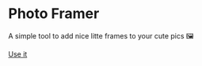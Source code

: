 # Photo Framer

A simple tool to add nice litte frames to your cute pics 🖼

[Use it](https://jacoacoacob.github.io/photo-framer/)